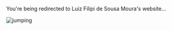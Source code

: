 You're being redirected to Luiz Filipi de Sousa Moura's website...

![jumping](img/24.jpg)

<meta http-equiv = "refresh" content = "3; url = https://sites.google.com/view/luizfilipidesousamoura" />
